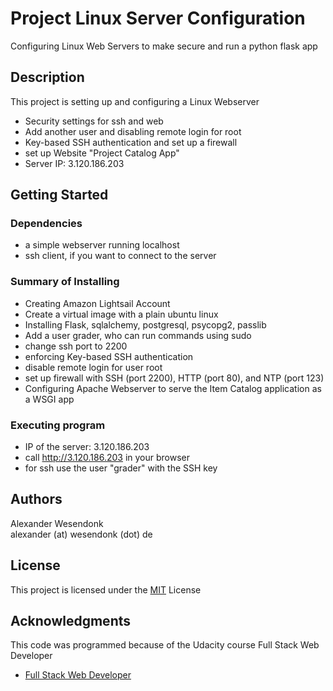 # Project Linux Server Configuration

Configuring Linux Web Servers to make secure and run a python flask app

## Description

This project is setting up and configuring a Linux Webserver
* Security settings for ssh and web
* Add another user and disabling remote login for root
* Key-based SSH authentication and set up a firewall
* set up Website "Project Catalog App"
* Server IP: 3.120.186.203

## Getting Started

### Dependencies

* a simple webserver running localhost
* ssh client, if you want to connect to the server

### Summary of Installing

* Creating Amazon Lightsail Account 
* Create a virtual image with a plain ubuntu linux
* Installing Flask, sqlalchemy, postgresql, psycopg2, passlib
* Add a user grader, who can run commands using sudo
* change ssh port to 2200
* enforcing Key-based SSH authentication
* disable remote login for user root
* set up firewall with SSH (port 2200), HTTP (port 80), and NTP (port 123)
* Configuring Apache Webserver to serve the Item Catalog application as a WSGI app

### Executing program

* IP of the server: 3.120.186.203
* call http://3.120.186.203 in your browser
* for ssh use the user "grader" with the SSH key 

## Authors

Alexander Wesendonk  
alexander (at) wesendonk (dot) de

## License

This project is licensed under the [MIT](https://mit-license.org/) License

## Acknowledgments

This code was programmed because of the Udacity course Full Stack Web Developer

* [Full Stack Web Developer](https://de.udacity.com/course/full-stack-web-developer-nanodegree--nd004)